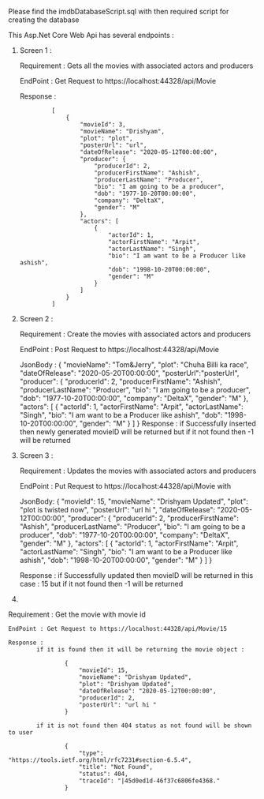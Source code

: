 ﻿Please find the imdbDatabaseScript.sql with then required script for creating the database

This Asp.Net Core Web Api has several endpoints : 

1. Screen 1 : 

	Requirement : Gets all the movies with associated actors and producers
	
	EndPoint : Get Request to https://localhost:44328/api/Movie

	Response : 

	            [
                    {
                        "movieId": 3,
                        "movieName": "Drishyam",
                        "plot": "plot",
                        "posterUrl": "url",
                        "dateOfRelease": "2020-05-12T00:00:00",
                        "producer": {
                            "producerId": 2,
                            "producerFirstName": "Ashish",
                            "producerLastName": "Producer",
                            "bio": "I am going to be a producer",
                            "dob": "1977-10-20T00:00:00",
                            "company": "DeltaX",
                            "gender": "M"
                        },
                        "actors": [
                            {
                                "actorId": 1,
                                "actorFirstName": "Arpit",
                                "actorLastName": "Singh",
                                "bio": "I am want to be a Producer like ashish",
                                "dob": "1998-10-20T00:00:00",
                                "gender": "M"
                            }
                        ]
                    }
                ]


2. Screen 2 : 

	Requirement : Create the movies with associated actors and producers
	
	EndPoint : Post Request to https://localhost:44328/api/Movie

    JsonBody :
                {
                    "movieName": "Tom&Jerry",
                    "plot": "Chuha Billi ka race",
                    "dateOfRelease": "2020-05-20T00:00:00",
                    "posterUrl":"posterUrl",
                    "producer": {
                        "producerId": 2,
                        "producerFirstName": "Ashish",
                        "producerLastName": "Producer",
                        "bio": "I am going to be a producer",
                        "dob": "1977-10-20T00:00:00",
                        "company": "DeltaX",
                        "gender": "M"
                    },
                    "actors": [
                        {
                            "actorId": 1,
                            "actorFirstName": "Arpit",
                            "actorLastName": "Singh",
                            "bio": "I am want to be a Producer like ashish",
                            "dob": "1998-10-20T00:00:00",
                            "gender": "M"
                        }
                    ]
                }
	Response : 
            if Successfully inserted then newly generated movieID will be returned but if it not found then -1 will be returned 

3. Screen 3 : 

	Requirement : Updates the movies with associated actors and producers
	
	EndPoint : Put Request to https://localhost:44328/api/Movie with 
    
    JsonBody: 
                {
                    "movieId": 15,
                    "movieName": "Drishyam Updated",
                    "plot": "plot is twisted now",
                    "posterUrl": "url hi ",
                    "dateOfRelease": "2020-05-12T00:00:00",
                    "producer": {
                        "producerId": 2,
                        "producerFirstName": "Ashish",
                        "producerLastName": "Producer",
                        "bio": "I am going to be a producer",
                        "dob": "1977-10-20T00:00:00",
                        "company": "DeltaX",
                        "gender": "M"
                    },
                    "actors": [
                        {
                                "actorId": 1,
                                "actorFirstName": "Arpit",
                                "actorLastName": "Singh",
                                "bio": "I am want to be a Producer like ashish",
                                "dob": "1998-10-20T00:00:00",
                                "gender": "M"
                            }
                    ]
                }


	Response :
            if Successfully updated then movieID will be returned in this case : 15 but if it not found then -1 will be returned 

4. 

Requirement : Get the movie with movie id
	
	EndPoint : Get Request to https://localhost:44328/api/Movie/15

	Response :
            if it is found then it will be returning the movie object :

                    {
                        "movieId": 15,
                        "movieName": "Drishyam Updated",
                        "plot": "Drishyam Updated",
                        "dateOfRelease": "2020-05-12T00:00:00",
                        "producerId": 2,
                        "posterUrl": "url hi "
                    }

            if it is not found then 404 status as not found will be shown to user

                    {
                        "type": "https://tools.ietf.org/html/rfc7231#section-6.5.4",
                        "title": "Not Found",
                        "status": 404,
                        "traceId": "|45d0ed1d-46f37c6806fe4368."
                    }